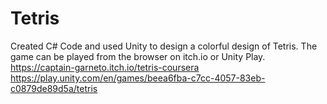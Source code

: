 # Tetris
Created C# Code and used Unity to design a colorful design of Tetris. The game can be played from the browser on itch.io or Unity Play.
https://captain-garneto.itch.io/tetris-coursera
https://play.unity.com/en/games/beea6fba-c7cc-4057-83eb-c0879de89d5a/tetris 

